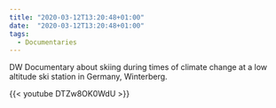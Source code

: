 ```yaml
---
title: "2020-03-12T13:20:48+01:00"
date:  "2020-03-12T13:20:48+01:00"
tags:
  - Documentaries
---
```


DW Documentary about skiing during times of climate change at a low altitude ski station in Germany, Winterberg.

{{< youtube DTZw8OK0WdU >}}
